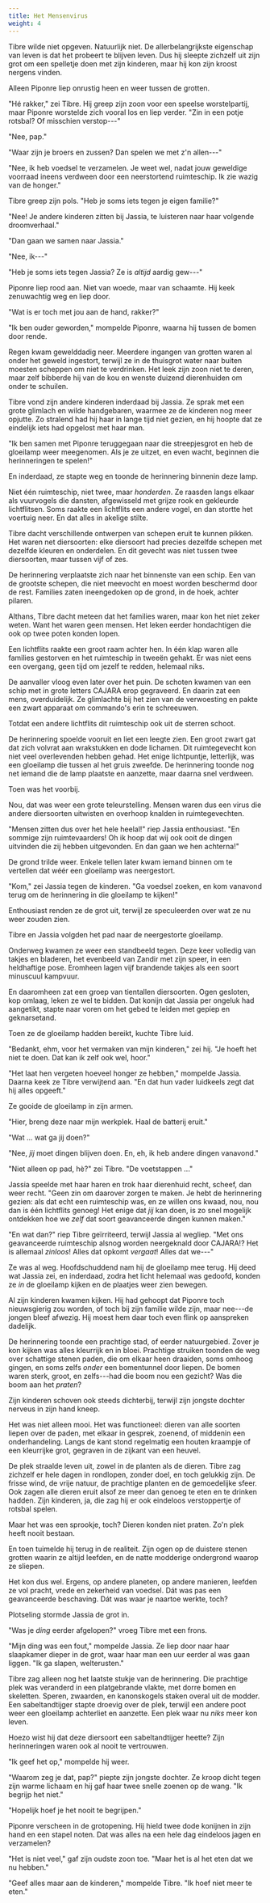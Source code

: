 ```yaml
---
title: Het Mensenvirus
weight: 4
---
```

Tibre wilde niet opgeven. Natuurlijk niet. De allerbelangrijkste eigenschap van leven is dat het probeert te blijven leven. Dus hij sleepte zichzelf uit zijn grot om een spelletje doen met zijn kinderen, maar hij kon zijn kroost nergens vinden.

Alleen Piponre liep onrustig heen en weer tussen de grotten. 

"Hé rakker," zei Tibre. Hij greep zijn zoon voor een speelse worstelpartij, maar Piponre worstelde zich vooral los en liep verder. "Zin in een potje rotsbal? Of misschien verstop---"

"Nee, pap."

"Waar zijn je broers en zussen? Dan spelen we met z'n allen---"

"Nee, ik heb voedsel te verzamelen. Je weet wel, nadat jouw geweldige voorraad ineens verdween door een neerstortend ruimteschip. Ik zie wazig van de honger."

Tibre greep zijn pols. "Heb je soms iets tegen je eigen familie?"

"Nee! Je andere kinderen zitten bij Jassia, te luisteren naar haar volgende droomverhaal."

"Dan gaan we samen naar Jassia."

"Nee, ik---"

"Heb je soms iets tegen Jassia? Ze is _altijd_ aardig gew---"

Piponre liep rood aan. Niet van woede, maar van schaamte. Hij keek zenuwachtig weg en liep door.

"Wat is er toch met jou aan de hand, rakker?"

"Ik ben ouder geworden," mompelde Piponre, waarna hij tussen de bomen door rende.

Regen kwam gewelddadig neer. Meerdere ingangen van grotten waren al onder het geweld ingestort, terwijl ze in de thuisgrot water naar buiten moesten scheppen om niet te verdrinken. Het leek zijn zoon niet te deren, maar zelf bibberde hij van de kou en wenste duizend dierenhuiden om onder te schuilen.

Tibre vond zijn andere kinderen inderdaad bij Jassia. Ze sprak met een grote glimlach en wilde handgebaren, waarmee ze de kinderen nog meer opjutte. Zo stralend had hij haar in lange tijd niet gezien, en hij hoopte dat ze eindelijk iets had opgelost met haar man.

"Ik ben samen met Piponre teruggegaan naar die streepjesgrot en heb de gloeilamp weer meegenomen. Als je ze uitzet, en even wacht, beginnen die herinneringen te spelen!"

En inderdaad, ze stapte weg en toonde de herinnering binnenin deze lamp.

Niet één ruimteschip, niet twee, maar _honderden_. Ze raasden langs elkaar als vuurvogels die dansten, afgewisseld met grijze rook en gekleurde lichtflitsen. Soms raakte een lichtflits een andere vogel, en dan stortte het voertuig neer. En dat alles in akelige stilte.

Tibre dacht verschillende ontwerpen van schepen eruit te kunnen pikken. Het waren net diersoorten: elke diersoort had precies dezelfde schepen met dezelfde kleuren en onderdelen. En dit gevecht was niet tussen twee diersoorten, maar tussen vijf of zes.

De herinnering verplaatste zich naar het binnenste van een schip. Een van de grootste schepen, die niet meevocht en moest worden beschermd door de rest. Families zaten ineengedoken op de grond, in de hoek, achter pilaren. 

Althans, Tibre dacht meteen dat het families waren, maar kon het niet zeker weten. Want het waren geen mensen. Het leken eerder hondachtigen die ook op twee poten konden lopen.

Een lichtflits raakte een groot raam achter hen. In één klap waren alle families gestorven en het ruimteschip in tweeën gehakt. Er was niet eens een overgang, geen tijd om jezelf te redden, helemaal niks.

De aanvaller vloog even later over het puin. De schoten kwamen van een schip met in grote letters CAJARA erop gegraveerd. En daarin zat een mens, overduidelijk. Ze glimlachte bij het zien van de verwoesting en pakte een zwart apparaat om commando's erin te schreeuwen.

Totdat een andere lichtflits dit ruimteschip ook uit de sterren schoot.

De herinnering spoelde vooruit en liet een leegte zien. Een groot zwart gat dat zich volvrat aan wrakstukken en dode lichamen. Dit ruimtegevecht kon niet veel overlevenden hebben gehad. Het enige lichtpuntje, letterlijk, was een gloeilamp die tussen al het gruis zweefde. De herinnering toonde nog net iemand die de lamp plaatste en aanzette, maar daarna snel verdween.

Toen was het voorbij.

Nou, dat was weer een grote teleurstelling. Mensen waren dus een virus die andere diersoorten uitwisten en overhoop knalden in ruimtegevechten.

"Mensen zitten dus over het hele heelal!" riep Jassia enthousiast. "En sommige zijn ruimtevaarders! Oh ik hoop dat wij ook ooit de dingen uitvinden die zij hebben uitgevonden. En dan gaan we hen achterna!"

De grond trilde weer. Enkele tellen later kwam iemand binnen om te vertellen dat wéér een gloeilamp was neergestort.

"Kom," zei Jassia tegen de kinderen. "Ga voedsel zoeken, en kom vanavond terug om de herinnering in die gloeilamp te kijken!"

Enthousiast renden ze de grot uit, terwijl ze speculeerden over wat ze nu weer zouden zien.

Tibre en Jassia volgden het pad naar de neergestorte gloeilamp.

Onderweg kwamen ze weer een standbeeld tegen. Deze keer volledig van takjes en bladeren, het evenbeeld van Zandir met zijn speer, in een heldhaftige pose. Eromheen lagen vijf brandende takjes als een soort minuscuul kampvuur.

En daaromheen zat een groep van tientallen diersoorten. Ogen gesloten, kop omlaag, leken ze wel te bidden. Dat konijn dat Jassia per ongeluk had aangetikt, stapte naar voren om het gebed te leiden met gepiep en geknarsetand.

Toen ze de gloeilamp hadden bereikt, kuchte Tibre luid.

"Bedankt, ehm, voor het vermaken van mijn kinderen," zei hij. "Je hoeft het niet te doen. Dat kan ik zelf ook wel, hoor."

"Het laat hen vergeten hoeveel honger ze hebben," mompelde Jassia. Daarna keek ze Tibre verwijtend aan. "En dat hun vader luidkeels zegt dat hij alles opgeeft."

Ze gooide de gloeilamp in zijn armen. 

"Hier, breng deze naar mijn werkplek. Haal de batterij eruit."

"Wat ... wat ga jij doen?"

"Nee, _jij_ moet dingen blijven doen. En, eh, ik heb andere dingen vanavond."

"Niet alleen op pad, hè?" zei Tibre. "De voetstappen ..."

Jassia speelde met haar haren en trok haar dierenhuid recht, scheef, dan weer recht. "Geen zin om daarover zorgen te maken. Je hebt de herinnering gezien: als dat echt een ruimteschip was, en ze willen ons kwaad, nou, nou dan is één lichtflits genoeg! Het enige dat _jij_ kan doen, is zo snel mogelijk ontdekken hoe we _zelf_ dat soort geavanceerde dingen kunnen maken."

"En wat dan?" riep Tibre geïrriteerd, terwijl Jassia al wegliep. "Met ons geavanceerde ruimteschip alsnog worden neergeknald door CAJARA!? Het is allemaal _zinloos_! Alles dat opkomt _vergaat_! Alles dat we---"

Ze was al weg. Hoofdschuddend nam hij de gloeilamp mee terug. Hij deed wat Jassia zei, en inderdaad, zodra het licht helemaal was gedoofd, konden ze _in_ de gloeilamp kijken en de plaatjes weer zien bewegen.

Al zijn kinderen kwamen kijken. Hij had gehoopt dat Piponre toch nieuwsgierig zou worden, of toch bij zijn familie wilde zijn, maar nee---de jongen bleef afwezig. Hij moest hem daar toch even flink op aanspreken dadelijk.

De herinnering toonde een prachtige stad, of eerder natuurgebied. Zover je kon kijken was alles kleurrijk en in bloei. Prachtige struiken toonden de weg over schattige stenen paden, die om elkaar heen draaiden, soms omhoog gingen, en soms zelfs _onder_ een bomentunnel door liepen. De bomen waren sterk, groot, en zelfs---had die boom nou een gezicht? Was die boom aan het _praten_?

Zijn kinderen schoven ook steeds dichterbij, terwijl zijn jongste dochter nerveus in zijn hand kneep.

Het was niet alleen mooi. Het was functioneel: dieren van alle soorten liepen over de paden, met elkaar in gesprek, zoenend, of middenin een onderhandeling. Langs de kant stond regelmatig een houten kraampje of een kleurrijke grot, gegraven in de zijkant van een heuvel. 

De plek straalde leven uit, zowel in de planten als de dieren. Tibre zag zichzelf er hele dagen in rondlopen, zonder doel, en toch gelukkig zijn. De frisse wind, de vrije natuur, de prachtige planten en de gemoedelijke sfeer. Ook zagen alle dieren eruit alsof ze meer dan genoeg te eten en te drinken hadden. Zijn kinderen, ja, die zag hij er ook eindeloos verstoppertje of rotsbal spelen.

Maar het was een sprookje, toch? Dieren konden niet praten. Zo'n plek heeft nooit bestaan.

En toen tuimelde hij terug in de realiteit. Zijn ogen op de duistere stenen grotten waarin ze altijd leefden, en de natte modderige ondergrond waarop ze sliepen.

Het kon dus wel. Ergens, op andere planeten, op andere manieren, leefden ze vol pracht, vrede en zekerheid van voedsel. Dát was pas een geavanceerde beschaving. Dát was waar je naartoe werkte, toch?

Plotseling stormde Jassia de grot in.

"Was je _ding_ eerder afgelopen?" vroeg Tibre met een frons.

"Mijn ding was een fout," mompelde Jassia. Ze liep door naar haar slaapkamer dieper in de grot, waar haar man een uur eerder al was gaan liggen. "Ik ga slapen, welterusten."

Tibre zag alleen nog het laatste stukje van de herinnering. Die prachtige plek was veranderd in een platgebrande vlakte, met dorre bomen en skeletten. Speren, zwaarden, en kanonskogels staken overal uit de modder. Een sabeltandtijger stapte droevig over de plek, terwijl een andere poot weer een gloeilamp achterliet en aanzette. Een plek waar nu _niks_ meer kon leven.

Hoezo wist hij dat deze diersoort een sabeltandtijger heette? Zijn herinneringen waren ook al nooit te vertrouwen.

"Ik geef het op," mompelde hij weer.

"Waarom zeg je dat, pap?" piepte zijn jongste dochter. Ze kroop dicht tegen zijn warme lichaam en hij gaf haar twee snelle zoenen op de wang. "Ik begrijp het niet."

"Hopelijk hoef je het nooit te begrijpen."

Piponre verscheen in de grotopening. Hij hield twee dode konijnen in zijn hand en een stapel noten. Dat was alles na een hele dag eindeloos jagen en verzamelen?

"Het is niet veel," gaf zijn oudste zoon toe. "Maar het is al het eten dat we nu hebben."

"Geef alles maar aan de kinderen," mompelde Tibre. "Ik hoef niet meer te eten." 